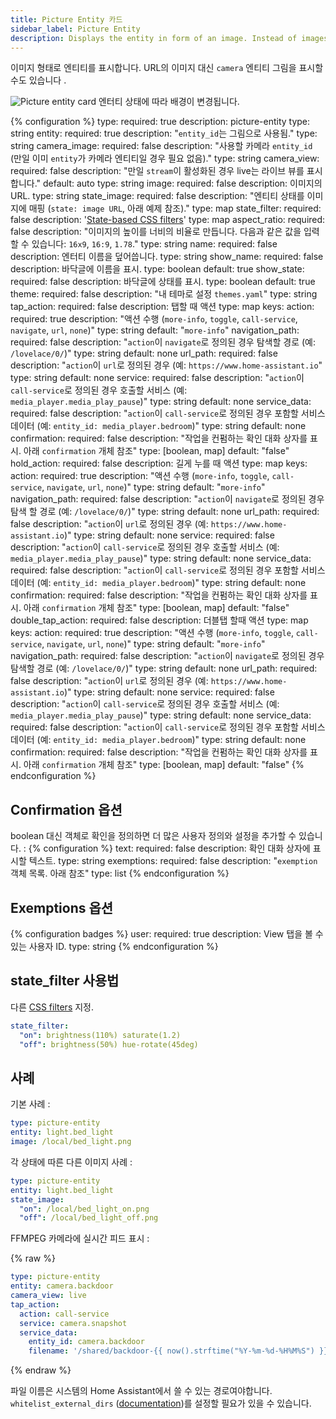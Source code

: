 ```yaml
---
title: Picture Entity 카드
sidebar_label: Picture Entity
description: Displays the entity in form of an image. Instead of images from URL it can also show the picture of `camera` entities.
---
```


이미지 형태로 엔티티를 표시합니다. URL의 이미지 대신 `camera` 엔티티 그림을 표시할 수도 있습니다 .

<p class='img'>
  <img src='/images/lovelace/lovelace_picture_entity.gif' alt='Picture entity card'>
  엔터티 상태에 따라 배경이 변경됩니다.
</p>

{% configuration %}
type:
  required: true
  description: picture-entity
  type: string
entity:
  required: true
  description: "`entity_id`는 그림으로 사용됨."
  type: string
camera_image:
  required: false
  description: "사용할 카메라 `entity_id` (만일 이미 `entity`가 카메라 엔티티일 경우 필요 없음)."
  type: string
camera_view:
  required: false
  description: "만일 `stream`이 활성화된 경우 live는 라이브 뷰를 표시합니다."
  default: auto
  type: string
image:
  required: false
  description: 이미지의 URL.
  type: string
state_image:
  required: false
  description: "엔티티 상태를 이미지에 매핑 (`state: image URL`, 아래 예제 참조)."
  type: map
state_filter:
  required: false
  description: '[State-based CSS filters](#how-to-use-state_filter)'
  type: map
aspect_ratio:
  required: false
  description: "이미지의 높이를 너비의 비율로 만듭니다. 다음과 같은 값을 입력할 수 있습니다: `16x9`, `16:9`, `1.78`."
  type: string
name:
  required: false
  description: 엔터티 이름을 덮어씁니다.
  type: string
show_name:
  required: false
  description: 바닥글에 이름을 표시.
  type: boolean
  default: true
show_state:
  required: false
  description: 바닥글에 상태를 표시.
  type: boolean
  default: true
theme:
  required: false
  description: "내 테마로 설정 `themes.yaml`"
  type: string
tap_action:
  required: false
  description: 탭할 때 액션
  type: map
  keys:
    action:
      required: true
      description: "액션 수행 (`more-info`, `toggle`, `call-service`, `navigate`, `url`, `none`)"
      type: string
      default: "`more-info`"
    navigation_path:
      required: false
      description: "`action`이 `navigate`로 정의된 경우 탐색할 경로 (예: `/lovelace/0/`)"
      type: string
      default: none
    url_path:
      required: false
      description: "`action`이 `url`로 정의된 경우 (예: `https://www.home-assistant.io`"
      type: string
      default: none
    service:
      required: false
      description: "`action`이 `call-service`로 정의된 경우 호출할 서비스 (예: `media_player.media_play_pause`)"
      type: string
      default: none
    service_data:
      required: false
      description: "`action`이 `call-service`로 정의된 경우 포함할 서비스 데이터 (예: `entity_id: media_player.bedroom`)"
      type: string
      default: none
    confirmation:
      required: false
      description: "작업을 컨펌하는 확인 대화 상자를 표시. 아래 `confirmation` 개체 참조"
      type: [boolean, map]
      default: "false"
hold_action:
  required: false
  description: 길게 누를 때 액션
  type: map
  keys:
    action:
      required: true
      description: "액션 수행 (`more-info`, `toggle`, `call-service`, `navigate`, `url`, `none`)"
      type: string
      default: "`more-info`"
    navigation_path:
      required: false
      description: "`action`이 `navigate`로 정의된 경우 탐색 할 경로 (예: `/lovelace/0/`)"
      type: string
      default: none
    url_path:
      required: false
      description: "`action`이 `url`로 정의된 경우 (예: `https://www.home-assistant.io`)"
      type: string
      default: none
    service:
      required: false
      description: "`action`이 `call-service`로 정의된 경우 호출할 서비스 (예: `media_player.media_play_pause`)"
      type: string
      default: none
    service_data:
      required: false
      description: "`action`이 `call-service`로 정의된 경우 포함할 서비스 데이터 (예: `entity_id: media_player.bedroom`)"
      type: string
      default: none
    confirmation:
      required: false
      description: "작업을 컨펌하는 확인 대화 상자를 표시. 아래 `confirmation` 개체 참조"
      type: [boolean, map]
      default: "false"
double_tap_action:
  required: false
  description: 더블탭 할때 액션
  type: map
  keys:
    action:
      required: true
      description: "액션 수행 (`more-info`, `toggle`, `call-service`, `navigate`, `url`, `none`)"
      type: string
      default: "`more-info`"
    navigation_path:
      required: false
      description: "`action`이 `navigate`로 정의된 경우 탐색할 경로 (예: `/lovelace/0/`)"
      type: string
      default: none
    url_path:
      required: false
      description: "`action`이 `url`로 정의된 경우 (예: `https://www.home-assistant.io`)"
      type: string
      default: none
    service:
      required: false
      description: "`action`이 `call-service`로 정의된 경우 호출할 서비스 (예: `media_player.media_play_pause`)"
      type: string
      default: none
    service_data:
      required: false
      description: "`action`이 `call-service`로 정의된 경우 포함할 서비스 데이터 (예: `entity_id: media_player.bedroom`)"
      type: string
      default: none
    confirmation:
      required: false
      description: "작업을 컨펌하는 확인 대화 상자를 표시. 아래 `confirmation` 개체 참조"
      type: [boolean, map]
      default: "false"
{% endconfiguration %}

## Confirmation 옵션

boolean 대신 객체로 확인을 정의하면 더 많은 사용자 정의와 설정을 추가할 수 있습니다. : 
{% configuration %}
text:
  required: false
  description: 확인 대화 상자에 표시할 텍스트.
  type: string
exemptions:
  required: false
  description: "`exemption` 객체 목록. 아래 참조"
  type: list
{% endconfiguration %}

## Exemptions 옵션

{% configuration badges %}
user:
  required: true
  description: View 탭을 볼 수 있는 사용자 ID.
  type: string
{% endconfiguration %}

## state_filter 사용법

다른 [CSS filters](https://developer.mozilla.org/en-US/docs/Web/CSS/filter) 지정. 

```yaml
state_filter:
  "on": brightness(110%) saturate(1.2)
  "off": brightness(50%) hue-rotate(45deg)
```

## 사례

기본 사례 :

```yaml
type: picture-entity
entity: light.bed_light
image: /local/bed_light.png
```

각 상태에 따른 다른 이미지 사례 :

```yaml
type: picture-entity
entity: light.bed_light
state_image:
  "on": /local/bed_light_on.png
  "off": /local/bed_light_off.png
```

FFMPEG 카메라에 실시간 피드 표시 :

{% raw %}
```yaml
type: picture-entity
entity: camera.backdoor
camera_view: live
tap_action:
  action: call-service
  service: camera.snapshot
  service_data:
    entity_id: camera.backdoor
    filename: '/shared/backdoor-{{ now().strftime("%Y-%m-%d-%H%M%S") }}.jpg'
```
{% endraw %}

파일 이름은 시스템의 Home Assistant에서 쓸 수 있는 경로여야합니다. `whitelist_external_dirs` ([documentation](/docs/configuration/basic/))를 설정할 필요가 있을 수 있습니다. 
